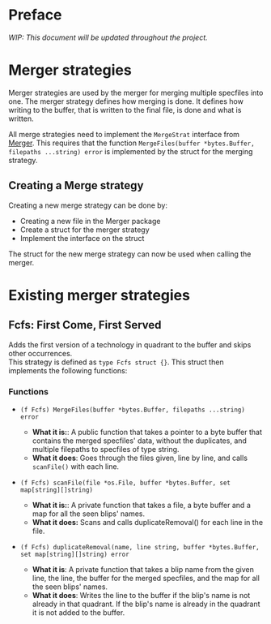 # Preface

*WIP: This document will be updated throughout the project.*

# Merger strategies

Merger strategies are used by the merger for merging multiple specfiles into one. The merger strategy defines how merging is done. It defines how writing to the buffer, that is written to the final file, is done and what is written.

All merge strategies need to implement the `MergeStrat` interface from [Merger](./merger.md). This requires that the function `MergeFiles(buffer *bytes.Buffer, filepaths ...string) error` is implemented by the struct for the merging strategy. 

## Creating a Merge strategy
Creating a new merge strategy can be done by:
- Creating a new file in the Merger package
- Create a struct for the merger strategy
- Implement the interface on the struct

The struct for the new merge strategy can now be used when calling the merger.

# Existing merger strategies
## Fcfs: First Come, First Served
Adds the first version of a technology in quadrant to the buffer and skips other occurrences.  
This strategy is defined as `type Fcfs struct {}`. This struct then implements the following functions:

### Functions
* `(f Fcfs) MergeFiles(buffer *bytes.Buffer, filepaths ...string) error`
  * **What it is:**: A public function that takes a pointer to a byte buffer that contains the merged specfiles' data, without the duplicates, and multiple filepaths to specfiles of type string.
  * **What it does**: Goes through the files given, line by line, and calls `scanFile()` with each line.

* `(f Fcfs) scanFile(file *os.File, buffer *bytes.Buffer, set map[string][]string)`
  * **What it is:**: A private function that takes a file, a byte buffer and a map for all the seen blips' names.
  * **What it does:** Scans and calls duplicateRemoval() for each line in the file.

* `(f Fcfs) duplicateRemoval(name, line string, buffer *bytes.Buffer, set map[string][]string) error`
  * **What it is**: A private function that takes a blip name from the given line, the line, the buffer for the merged specfiles, and the map for all the seen blips' names.
  * **What it does**: Writes the line to the buffer if the blip's name is not already in that quadrant. If the blip's name is already in the quadrant it is not added to the buffer.